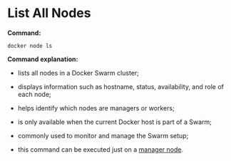 # List All Nodes

**Command:**

```commandline
docker node ls
```

**Command explanation:**

* lists all nodes in a Docker Swarm cluster;
* displays information such as hostname, status, availability, and role of each node;
* helps identify which nodes are managers or workers;


* is only available when the current Docker host is part of a Swarm;
* commonly used to monitor and manage the Swarm setup;
* this command can be executed just on a [manager node](../../../node/type/manager/responsibility/raft-consensus/role/role.md).
